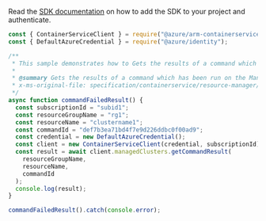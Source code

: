 Read the [SDK documentation](https://github.com/Azure/azure-sdk-for-js/blob/%40azure%2Farm-containerservice_16.1.0-beta.2/sdk/containerservice/arm-containerservice/README.md) on how to add the SDK to your project and authenticate.

```javascript
const { ContainerServiceClient } = require("@azure/arm-containerservice");
const { DefaultAzureCredential } = require("@azure/identity");

/**
 * This sample demonstrates how to Gets the results of a command which has been run on the Managed Cluster.
 *
 * @summary Gets the results of a command which has been run on the Managed Cluster.
 * x-ms-original-file: specification/containerservice/resource-manager/Microsoft.ContainerService/stable/2022-03-01/examples/RunCommandResultFailed.json
 */
async function commandFailedResult() {
  const subscriptionId = "subid1";
  const resourceGroupName = "rg1";
  const resourceName = "clustername1";
  const commandId = "def7b3ea71bd4f7e9d226ddbc0f00ad9";
  const credential = new DefaultAzureCredential();
  const client = new ContainerServiceClient(credential, subscriptionId);
  const result = await client.managedClusters.getCommandResult(
    resourceGroupName,
    resourceName,
    commandId
  );
  console.log(result);
}

commandFailedResult().catch(console.error);
```
